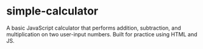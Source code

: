 # simple-calculator
A basic JavaScript calculator that performs addition, subtraction, and multiplication on two user-input numbers. Built for practice using HTML and JS.
